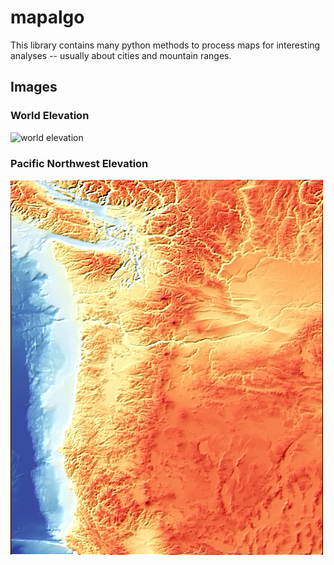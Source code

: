 # mapalgo
This library contains many python methods to process maps for interesting analyses -- usually about cities and mountain ranges.

## Images ##

### World Elevation ###
![world elevation](img/01/tbi_5min_world_elevation-hillshade.png)

### Pacific Northwest Elevation ###
![pacific northwest elevation](img/01/tbi_1min_cascadia_elevation-hillshade.png)
